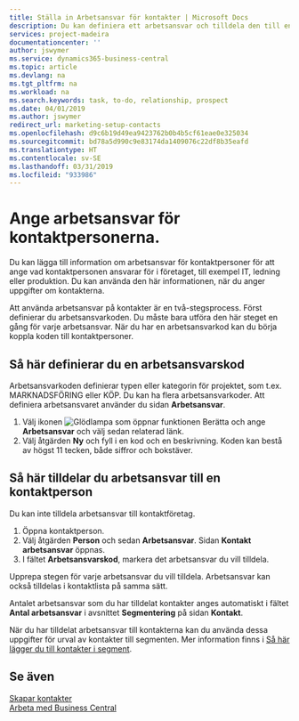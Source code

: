 ```yaml
---
title: Ställa in Arbetsansvar för kontakter | Microsoft Docs
description: Du kan definiera ett arbetsansvar och tilldela den till en kontakt för att ange vilka aktiviteter som kontakten ansvarar för i företaget, till exempel IT- eller produktionsorder.
services: project-madeira
documentationcenter: ''
author: jswymer
ms.service: dynamics365-business-central
ms.topic: article
ms.devlang: na
ms.tgt_pltfrm: na
ms.workload: na
ms.search.keywords: task, to-do, relationship, prospect
ms.date: 04/01/2019
ms.author: jswymer
redirect_url: marketing-setup-contacts
ms.openlocfilehash: d9c6b19d49ea9423762b0b4b5cf61eae0e325034
ms.sourcegitcommit: bd78a5d990c9e83174da1409076c22df8b35eafd
ms.translationtype: HT
ms.contentlocale: sv-SE
ms.lasthandoff: 03/31/2019
ms.locfileid: "933986"
---
```

# <a name="set-up-job-responsibilities-for-contact-persons"></a>Ange arbetsansvar för kontaktpersonerna.
Du kan lägga till information om arbetsansvar för kontaktpersoner för att ange vad kontaktpersonen ansvarar för i företaget, till exempel IT, ledning eller produktion. Du kan använda den här informationen, när du anger uppgifter om kontakterna.

Att använda arbetsansvar på kontakter är en två-stegsprocess. Först definierar du arbetsansvarkoden. Du måste bara utföra den här steget en gång för varje arbetsansvar. När du har en arbetsansvarkod kan du börja koppla koden till kontaktpersoner.

## <a name="to-define-a-job-responsibility-code"></a>Så här definierar du en arbetsansvarskod
Arbetsansvarkoden definierar typen eller kategorin för projektet, som t.ex. MARKNADSFÖRING eller KÖP. Du kan ha flera arbetsansvarkoder. Att definiera arbetsansvaret använder du sidan **Arbetsansvar**.

1. Välj ikonen ![Glödlampa som öppnar funktionen Berätta](media/ui-search/search_small.png "Berätta vad du vill göra") och ange **Arbetsansvar** och välj sedan relaterad länk.
2. Välj åtgärden **Ny** och fyll i en kod och en beskrivning. Koden kan bestå av högst 11 tecken, både siffror och bokstäver.

## <a name="to-assign-job-responsibilities-to-a-contact-person"></a>Så här tilldelar du arbetsansvar till en kontaktperson
Du kan inte tilldela arbetsansvar till kontaktföretag.

1. Öppna kontaktperson.
2. Välj åtgärden **Person** och sedan **Arbetsansvar**. Sidan **Kontakt arbetsansvar** öppnas.
3. I fältet **Arbetsansvarskod**, markera det arbetsansvar du vill tilldela.

Upprepa stegen för varje arbetsansvar du vill tilldela. Arbetsansvar kan också tilldelas i kontaktlista på samma sätt.

Antalet arbetsansvar som du har tilldelat kontakter anges automatiskt i fältet **Antal arbetsansvar** i avsnittet **Segmentering** på sidan **Kontakt**.

När du har tilldelat arbetsansvar till kontakterna kan du använda dessa uppgifter för urval av kontakter till segmenten. Mer information finns i [Så här lägger du till kontakter i segment](marketing-add-contact-segment.md).

## <a name="see-also"></a>Se även
[Skapar kontakter](marketing-create-contact-companies.md)  
[Arbeta med Business Central](ui-work-product.md)
